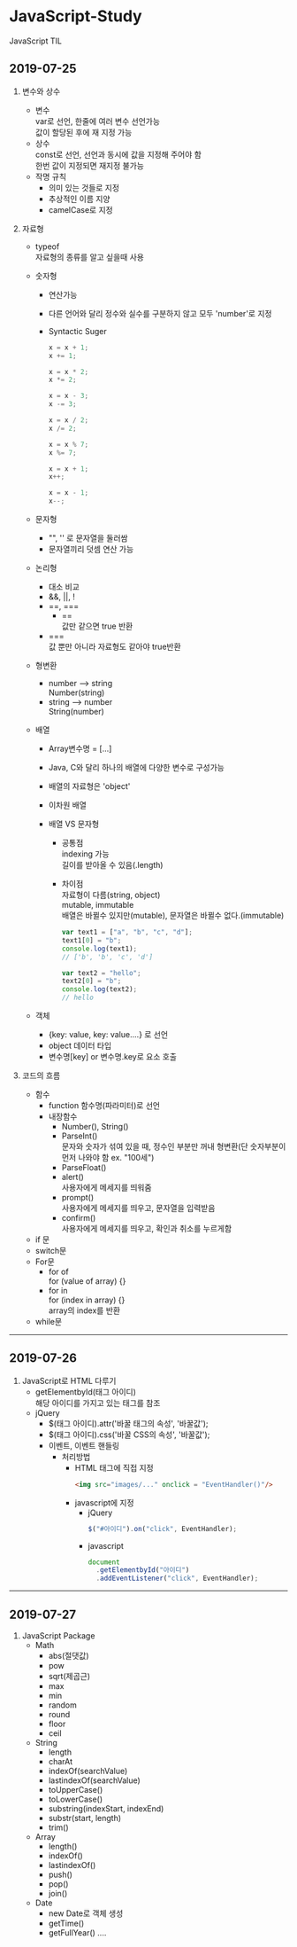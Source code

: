 # JavaScript-Study

JavaScript TIL

## 2019-07-25

1. 변수와 상수

   - 변수 <br>
     var로 선언, 한줄에 여러 변수 선언가능 <br>
     값이 할당된 후에 재 지정 가능 <br>
   - 상수 <br>
     const로 선언, 선언과 동시에 값을 지정해 주어야 함<br>
     한번 값이 지정되면 재지정 불가능
   - 작명 규칙 <br>
     - 의미 있는 것들로 지정
     - 추상적인 이름 지양
     - camelCase로 지정

2. 자료형

   - typeof<br>
     자료형의 종류를 알고 싶을때 사용
   - 숫자형

     - 연산가능
     - 다른 언어와 달리 정수와 실수를 구분하지 않고 모두 'number'로 지정
     - Syntactic Suger <br>

       ```javascript
       x = x + 1;
       x += 1;

       x = x * 2;
       x *= 2;

       x = x - 3;
       x -= 3;

       x = x / 2;
       x /= 2;

       x = x % 7;
       x %= 7;
       ```

       ```javascript
       x = x + 1;
       x++;

       x = x - 1;
       x--;
       ```

   - 문자형

     - "", '' 로 문자열을 둘러쌈 <br>
     - 문자열끼리 덧셈 연산 가능

   - 논리형

     - 대소 비교
     - &&, ||, !
     - ==, ===
       - ==<br>
         값만 같으면 true 반환
     - === <br>
       값 뿐만 아니라 자료형도 같아야 true반환

   - 형변환

     - number --> string <br>
       Number(string)
     - string --> number <br>
       String(number)

   - 배열

     - Array변수명 = [...]
     - Java, C와 달리 하나의 배열에 다양한 변수로 구성가능
     - 배열의 자료형은 'object'
     - 이차원 배열
     - 배열 VS 문자형

       - 공통점 <br>
         indexing 가능 <br>
         길이를 받아올 수 있음(.length)
       - 차이점 <br>
         자료형이 다름(string, object) <br>
         mutable, immutable <br>
         배열은 바뀔수 있지만(mutable), 문자열은 바뀔수 없다.(immutable)

         ```javascript
         var text1 = ["a", "b", "c", "d"];
         text1[0] = "b";
         console.log(text1);
         // ['b', 'b', 'c', 'd']

         var text2 = "hello";
         text2[0] = "b";
         console.log(text2);
         // hello
         ```

   - 객체
     - {key: value, key: value....} 로 선언
     - object 데이터 타입
     - 변수명[key] or 변수명.key로 요소 호출

3. 코드의 흐름

   - 함수 <br>
     - function 함수명(파라미터)로 선언
     - 내장함수
       - Number(), String()
       - ParseInt() <br>
         문자와 숫자가 섞여 있을 때, 정수인 부분만 꺼내 형변환(단 숫자부분이 먼저 나와야 함 ex. "100세")
       - ParseFloat() <br>
       - alert() <br>
         사용자에게 메세지를 띄워줌
       - prompt() <br>
         사용자에게 메세지를 띄우고, 문자열을 입력받음
       - confirm() <br>
         사용자에게 메세지를 띄우고, 확인과 취소를 누르게함
   - if 문
   - switch문
   - For문
     - for of <br>
       for (value of array) {}
     - for in <br>
       for (index in array) {} <br>
       array의 index를 반환
   - while문

---

## 2019-07-26

1. JavaScript로 HTML 다루기
   - getElementbyId(태그 아이디) <br>
     해당 아이디를 가지고 있는 태그를 참조
   - jQuery <br>
     - \$(태그 아이디).attr('바꿀 태그의 속성', '바꿀값');
     - \$(태그 아이디).css('바꿀 CSS의 속성', '바꿀값');
     - 이벤트, 이벤트 핸들링
       - 처리방법
         - HTML 태그에 직접 지정 <br>
           ```HTML
           <img src="images/..." onclick = "EventHandler()"/>
           ```
         - javascript에 지정
           - jQuery
             ```javascript
             $("#아이디").on("click", EventHandler);
             ```
           - javascript
             ```javascript
             document
               .getElementbyId("아이디")
               .addEventListener("click", EventHandler);
             ```

---

## 2019-07-27

1.  JavaScript Package
    - Math
      - abs(절댓값)
      - pow
      - sqrt(제곱근)
      - max
      - min
      - random
      - round
      - floor
      - ceil
    - String
      - length
      - charAt
      - indexOf(searchValue)
      - lastindexOf(searchValue)
      - toUpperCase()
      - toLowerCase()
      - substring(indexStart, indexEnd)
      - substr(start, length)
      - trim()
    - Array
      - length()
      - indexOf()
      - lastindexOf()
      - push()
      - pop()
      - join()
    - Date
      - new Date로 객체 생성
      - getTime()
      - getFullYear()
        ....
